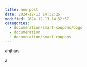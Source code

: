 ```yaml
---
title: new post
date: 2024-12-13 14:32:26
modified: 2024-12-13 14:32:57
categories:
  - documenation/smart-coupons/bogo
  - documenation
  - documenation/smart-coupons
---
```



<!-- wp:paragraph -->
<p>ahjhjas</p>
<!-- /wp:paragraph -->

<!-- wp:paragraph -->
<p>a</p>
<!-- /wp:paragraph -->